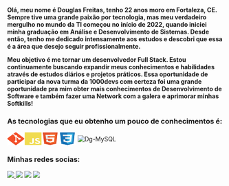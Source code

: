 __Olá, meu nome é __Douglas Freitas__, tenho 22 anos moro em Fortaleza, CE. Sempre tive uma grande paixão por tecnologia, mas meu verdadeiro mergulho no mundo da TI começou no início de 2022, quando iniciei minha graduação em Análise e Desenvolvimento de Sistemas. Desde então, tenho me dedicado intensamente aos estudos e descobri que essa é a área que desejo seguir profissionalmente.__


__Meu objetivo é me tornar um desenvolvedor Full Stack. Estou continuamente buscando expandir meus conhecimentos e habilidades através de estudos diários e projetos práticos. Essa oportunidade de participar da nova turma da 1000devs com certeza foi uma grande oportunidade pra mim obter mais conhecimentos de Desenvolvimento de Software e também fazer uma Network com a galera e aprimorar minhas Softkills!__

### As tecnologias que eu obtenho um pouco de conhecimentos é:

  <img align="center" alt="Logo Dg Git" height="30" width="40" src="https://raw.githubusercontent.com/devicons/devicon/1119b9f84c0290e0f0b38982099a2bd027a48bf1/icons/git/git-original.svg"><img align="center" alt="Dg-Js" height="30" width="40" src="https://raw.githubusercontent.com/devicons/devicon/master/icons/javascript/javascript-plain.svg"><img align="center" alt="Dg-HTML" height="30" width="40" src="https://raw.githubusercontent.com/devicons/devicon/master/icons/html5/html5-original.svg"><img align="center" alt="Dg-CSS" height="30" width="40" src="https://raw.githubusercontent.com/devicons/devicon/master/icons/css3/css3-original.svg"> <img align="center" alt="Dg-MySQL" height="30" width="40" src="https://cdn.jsdelivr.net/gh/devicons/devicon@latest/icons/mysql/mysql-original.svg" />

### Minhas redes socias:

<div>
<a href = "https://meu-portifolio-dg.vercel.app/" target="_blank"><img src="https://img.shields.io/badge/-portif%C3%B3lio-%2523E4405F%3F?style=for-the-badge&logoColor=white&labelColor=986dff&color=986dff&cacheSeconds=3360" target="_blank">
<a href = "mailto:douglasfernandesti@gmail.com?subject=Olá Douglas, vim pelo GitHub!"><img src="https://img.shields.io/badge/-Gmail-%23333?style=for-the-badge&logo=gmail&logoColor=white" target="_blank"></a>
<a href="https://www.linkedin.com/in/dgfernandesf/" target="_blank"><img src="https://img.shields.io/badge/-LinkedIn-%230077B5?style=for-the-badge&logo=linkedin&logoColor=white" target="_blank"></a>   
<a href="https://instagram.com/_dougl4z" target="_blank"><img src="https://img.shields.io/badge/-Instagram-%23E4405F?style=for-the-badge&logo=instagram&logoColor=white" target="_blank"></a>
</div>
